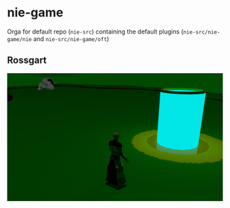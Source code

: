 # nie-game

Orga for default repo (`nie-src`) containing the default plugins (`nie-src/nie-game/nie` and `nie-src/nie-game/oft`)

## Rossgart

![Screenshot of Rossgart](screenshot.1625415549219959.png)
